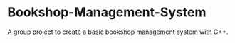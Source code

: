 # Bookshop-Management-System

A group project to create a basic bookshop management system with C++. 
